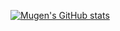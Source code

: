 ﻿[![Mugen's GitHub stats](https://github-readme-stats.vercel.app/api?username=Mugen2411)](https://github.com/Mugen2411/Atcoder)
